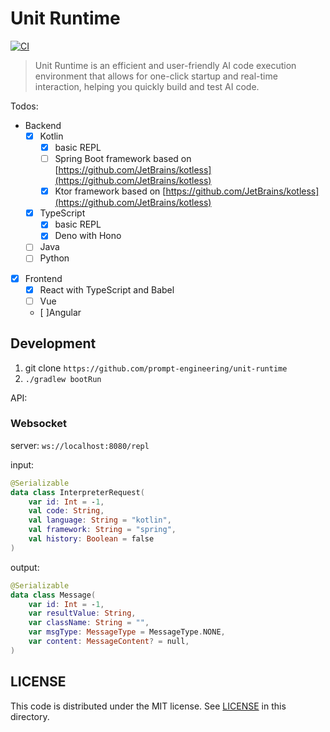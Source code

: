 # Unit Runtime

[![CI](https://github.com/prompt-engineering/unit-runtime/actions/workflows/ci.yaml/badge.svg)](https://github.com/prompt-engineering/unit-runtime/actions/workflows/ci.yaml)

> Unit Runtime is an efficient and user-friendly AI code execution environment that allows for one-click startup and real-time interaction, helping you quickly build and test AI code.

Todos:

- Backend
    - [x] Kotlin
        - [x] basic REPL
        - [ ] Spring Boot framework based on [https://github.com/JetBrains/kotless](https://github.com/JetBrains/kotless)
        - [x] Ktor framework based on [https://github.com/JetBrains/kotless](https://github.com/JetBrains/kotless)
    - [x] TypeScript
        - [x] basic REPL
        - [x] Deno with Hono
    - [ ] Java
    - [ ] Python
- [x] Frontend
    - [x] React with TypeScript and Babel
    - [ ] Vue
    - [ ]Angular

## Development

1. git clone `https://github.com/prompt-engineering/unit-runtime`
2. `./gradlew bootRun`

API:

### Websocket

server: `ws://localhost:8080/repl`

input:

```kotlin
@Serializable
data class InterpreterRequest(
    var id: Int = -1,
    val code: String,
    val language: String = "kotlin",
    val framework: String = "spring",
    val history: Boolean = false
)
```

output:

```kotlin
@Serializable
data class Message(
    var id: Int = -1,
    var resultValue: String,
    var className: String = "",
    var msgType: MessageType = MessageType.NONE,
    var content: MessageContent? = null,
)
```

## LICENSE

This code is distributed under the MIT license. See [LICENSE](./LICENSE) in this directory.
